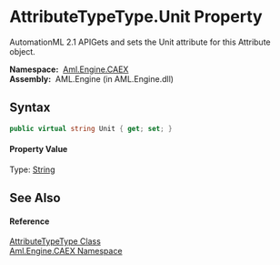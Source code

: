 AttributeTypeType.Unit Property
===============================
AutomationML 2.1 APIGets and sets the Unit attribute for this Attribute object.

  **Namespace:**  [Aml.Engine.CAEX][1]  
  **Assembly:**  AML.Engine (in AML.Engine.dll)

Syntax
------

```csharp
public virtual string Unit { get; set; }
```

#### Property Value
Type: [String][2]

See Also
--------

#### Reference
[AttributeTypeType Class][3]  
[Aml.Engine.CAEX Namespace][1]  

[1]: ../README.md
[2]: https://docs.microsoft.com/dotnet/api/system.string
[3]: README.md
[4]: https://www.automationml.org
[5]: ../../icons/logoShade.png